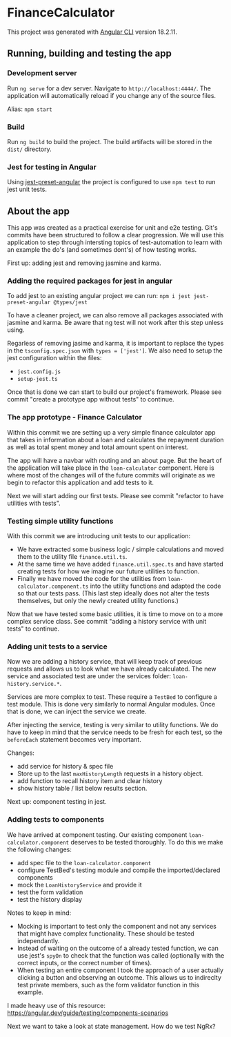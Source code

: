 # FinanceCalculator

This project was generated with [Angular CLI](https://github.com/angular/angular-cli) version 18.2.11.

## Running, building and testing the app

### Development server

Run `ng serve` for a dev server. Navigate to `http://localhost:4444/`. The application will automatically reload if you change any of the source files.

Alias: `npm start`

### Build

Run `ng build` to build the project. The build artifacts will be stored in the `dist/` directory.

### Jest for testing in Angular

Using [jest-preset-angular](https://github.com/thymikee/jest-preset-angular#jest-preset-angular) the project is configured to use `npm test` to run jest unit tests.

## About the app

This app was created as a practical exercise for unit and e2e testing. Git's commits have been structured to follow a clear progression. We will use this application to step through intersting topics of test-automation to learn with an example the do's (and sometimes dont's) of how testing works.

First up: adding jest and removing jasmine and karma.

### Adding the required packages for jest in angular

To add jest to an existing angular project we can run:
`npm i jest jest-preset-angular @types/jest`

To have a cleaner project, we can also remove all packages associated with jasmine and karma. Be aware that ng test will not work after this step unless using.

Regarless of removing jasime and karma, it is important to replace the types in the `tsconfig.spec.json` with `types = ['jest']`. We also need to setup the jest configuration within the files:

-   `jest.config.js`
-   `setup-jest.ts`

Once that is done we can start to build our project's framework.
Please see commit "create a prototype app without tests" to continue.

### The app prototype - Finance Calculator

Within this commit we are setting up a very simple finance calculator app that takes in information about a loan and calculates the repayment duration as well as total spent money and total amount spent on interest.

The app will have a navbar with routing and an about page. But the heart of the application will take place in the `loan-calculator` component. Here is where most of the changes will of the future commits will originate as we begin to refactor this application and add tests to it.

Next we will start adding our first tests. Please see commit "refactor to have utilities with tests".

### Testing simple utility functions

With this commit we are introducing unit tests to our application:

-   We have extracted some business logic / simple calculations and moved them to the utility file `finance.util.ts`.
-   At the same time we have added `finance.util.spec.ts` and have started creating tests for how we imagine our future utilities to function.
-   Finally we have moved the code for the utilities from `loan-calculator.component.ts` into the utility functions and adapted the code so that our tests pass. (This last step ideally does not alter the tests themselves, but only the newly created utility functions.)

Now that we have tested some basic utilities, it is time to move on to a more complex service class.
See commit "adding a history service with unit tests" to continue.

### Adding unit tests to a service

Now we are adding a history service, that will keep track of previous requests and allows us to look what we have already calculated. The new service and associated test are under the services folder: `loan-history.service.*`.

Services are more complex to test. These require a `TestBed` to configure a test module. This is done very similarly to normal Angular modules. Once that is done, we can inject the service we create.

After injecting the service, testing is very similar to utility functions. We do have to keep in mind that the service needs to be fresh for each test, so the `beforeEach` statement becomes very important.

Changes:

-   add service for history & spec file
-   Store up to the last `maxHistoryLength` requests in a history object.
-   add function to recall history item and clear history
-   show history table / list below results section.

Next up: component testing in jest.

### Adding tests to components

We have arrived at component testing. Our existing component `loan-calculator.component` deserves to be tested thoroughly. To do this we make the following changes:

-   add spec file to the `loan-calculator.component`
-   configure TestBed's testing module and compile the imported/declared components
-   mock the `LoanHistoryService` and provide it
-   test the form validation
-   test the history display

Notes to keep in mind:

-   Mocking is important to test only the component and not any services that might have complex functionality. These should be tested independantly.
-   Instead of waiting on the outcome of a already tested function, we can use jest's `spyOn` to check that the function was called (optionally with the correct inputs, or the correct number of times).
-   When testing an entire component I took the approach of a user actually clicking a button and observing an outcome. This allows us to indireclty test private members, such as the form validator function in this example.

I made heavy use of this resource: https://angular.dev/guide/testing/components-scenarios

Next we want to take a look at state management. How do we test NgRx?
